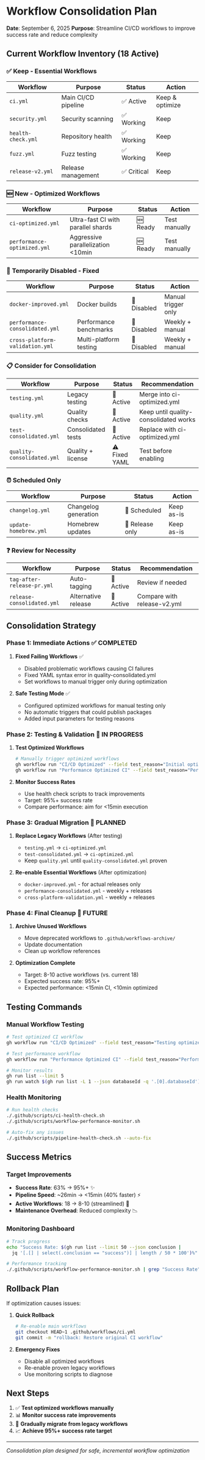 # Workflow Consolidation Plan

**Date**: September 6, 2025
**Purpose**: Streamline CI/CD workflows to improve success rate and reduce complexity

## Current Workflow Inventory (18 Active)

### ✅ **Keep - Essential Workflows**

| Workflow | Purpose | Status | Action |
|----------|---------|---------|---------|
| `ci.yml` | Main CI/CD pipeline | ✅ Active | Keep & optimize |
| `security.yml` | Security scanning | ✅ Working | Keep |
| `health-check.yml` | Repository health | ✅ Working | Keep |
| `fuzz.yml` | Fuzz testing | ✅ Working | Keep |
| `release-v2.yml` | Release management | ✅ Critical | Keep |

### 🆕 **New - Optimized Workflows**

| Workflow | Purpose | Status | Action |
|----------|---------|---------|---------|
| `ci-optimized.yml` | Ultra-fast CI with parallel shards | 🆕 Ready | Test manually |
| `performance-optimized.yml` | Aggressive parallelization <10min | 🆕 Ready | Test manually |

### 🔧 **Temporarily Disabled - Fixed**

| Workflow | Purpose | Status | Action |
|----------|---------|---------|---------|
| `docker-improved.yml` | Docker builds | 🔧 Disabled | Manual trigger only |
| `performance-consolidated.yml` | Performance benchmarks | 🔧 Disabled | Weekly + manual |
| `cross-platform-validation.yml` | Multi-platform testing | 🔧 Disabled | Weekly + manual |

### 📋 **Consider for Consolidation**

| Workflow | Purpose | Status | Recommendation |
|----------|---------|---------|----------------|
| `testing.yml` | Legacy testing | 🔄 Active | Merge into ci-optimized.yml |
| `quality.yml` | Quality checks | 🔄 Active | Keep until quality-consolidated works |
| `test-consolidated.yml` | Consolidated tests | 🔄 Active | Replace with ci-optimized.yml |
| `quality-consolidated.yml` | Quality + license | ⚠️ Fixed YAML | Test before enabling |

### ⏰ **Scheduled Only**

| Workflow | Purpose | Status | Action |
|----------|---------|---------|---------|
| `changelog.yml` | Changelog generation | 📅 Scheduled | Keep as-is |
| `update-homebrew.yml` | Homebrew updates | 📅 Release only | Keep as-is |

### ❓ **Review for Necessity**

| Workflow | Purpose | Status | Recommendation |
|----------|---------|---------|----------------|
| `tag-after-release-pr.yml` | Auto-tagging | 🔄 Active | Review if needed |
| `release-consolidated.yml` | Alternative release | 🔄 Active | Compare with release-v2.yml |

## Consolidation Strategy

### Phase 1: Immediate Actions ✅ **COMPLETED**

1. **Fixed Failing Workflows** ✅
   - Disabled problematic workflows causing CI failures
   - Fixed YAML syntax error in quality-consolidated.yml
   - Set workflows to manual trigger only during optimization

2. **Safe Testing Mode** ✅
   - Configured optimized workflows for manual testing only
   - No automatic triggers that could publish packages
   - Added input parameters for testing reasons

### Phase 2: Testing & Validation 🔄 **IN PROGRESS**

1. **Test Optimized Workflows**

   ```bash
   # Manually trigger optimized workflows
   gh workflow run "CI/CD Optimized" --field test_reason="Initial optimization test"
   gh workflow run "Performance Optimized CI" --field test_reason="Performance validation"
   ```

2. **Monitor Success Rates**
   - Use health check scripts to track improvements
   - Target: 95%+ success rate
   - Compare performance: aim for <15min execution

### Phase 3: Gradual Migration 📅 **PLANNED**

1. **Replace Legacy Workflows** (After testing)
   - `testing.yml` → `ci-optimized.yml`
   - `test-consolidated.yml` → `ci-optimized.yml`
   - Keep `quality.yml` until `quality-consolidated.yml` proven

2. **Re-enable Essential Workflows** (After optimization)
   - `docker-improved.yml` - for actual releases only
   - `performance-consolidated.yml` - weekly + releases
   - `cross-platform-validation.yml` - weekly + releases

### Phase 4: Final Cleanup 🎯 **FUTURE**

1. **Archive Unused Workflows**
   - Move deprecated workflows to `.github/workflows-archive/`
   - Update documentation
   - Clean up workflow references

2. **Optimization Complete**
   - Target: 8-10 active workflows (vs. current 18)
   - Expected success rate: 95%+
   - Expected performance: <15min CI, <10min optimized

## Testing Commands

### Manual Workflow Testing

```bash
# Test optimized CI workflow
gh workflow run "CI/CD Optimized" --field test_reason="Testing optimized pipeline"

# Test performance workflow
gh workflow run "Performance Optimized CI" --field test_reason="Performance validation"

# Monitor results
gh run list --limit 5
gh run watch $(gh run list -L 1 --json databaseId -q '.[0].databaseId')
```

### Health Monitoring

```bash
# Run health checks
./.github/scripts/ci-health-check.sh
./.github/scripts/workflow-performance-monitor.sh

# Auto-fix any issues
./.github/scripts/pipeline-health-check.sh --auto-fix
```

## Success Metrics

### Target Improvements

- **Success Rate**: 63% → 95%+ ✨
- **Pipeline Speed**: ~26min → <15min (40% faster) ⚡
- **Active Workflows**: 18 → 8-10 (streamlined) 🎯
- **Maintenance Overhead**: Reduced complexity 📉

### Monitoring Dashboard

```bash
# Track progress
echo "Success Rate: $(gh run list --limit 50 --json conclusion |
  jq '[.[] | select(.conclusion == "success")] | length / 50 * 100')%"

# Performance tracking
./.github/scripts/workflow-performance-monitor.sh | grep "Success Rate"
```

## Rollback Plan

If optimization causes issues:

1. **Quick Rollback**

   ```bash
   # Re-enable main workflows
   git checkout HEAD~1 .github/workflows/ci.yml
   git commit -m "rollback: Restore original CI workflow"
   ```

2. **Emergency Fixes**
   - Disable all optimized workflows
   - Re-enable proven legacy workflows
   - Use monitoring scripts to diagnose

## Next Steps

1. ✅ **Test optimized workflows manually**
2. 📊 **Monitor success rate improvements**
3. 🔄 **Gradually migrate from legacy workflows**
4. 📈 **Achieve 95%+ success rate target**

---

*Consolidation plan designed for safe, incremental workflow optimization*
